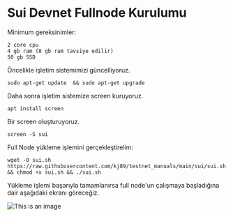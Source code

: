 # Sui Devnet Fullnode Kurulumu
Minimum gereksinimler:
```
2 core cpu
4 gb ram (8 gb ram tavsiye edilir)
50 gb SSD

```

Öncelikle işletim sistemimizi güncelliyoruz.
```
sudo apt-get update  && sudo apt-get upgrade
```
Daha sonra işletim sistemize screen kuruyoruz.
```
apt install screen
```
Bir screen oluşturuyoruz.
```
screen -S sui
```
Full Node yükleme işlemini gerçekleştirelim:
```
wget -O sui.sh https://raw.githubusercontent.com/kj89/testnet_manuals/main/sui/sui.sh && chmod +x sui.sh && ./sui.sh
```
Yükleme işlemi başarıyla tamamlanırsa full node'un çalışmaya başladığına dair aşağıdaki ekranı göreceğiz.

![This is an image](https://i.imgur.com/6h8OqzF.png)
